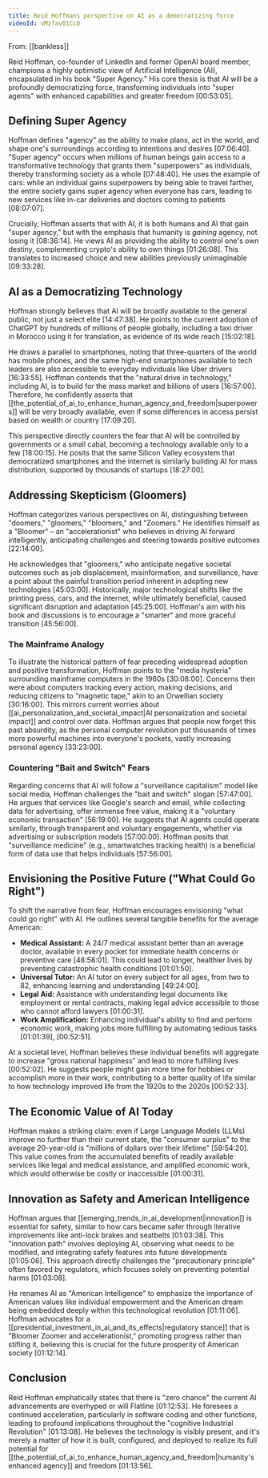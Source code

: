 ```yaml
---
title: Reid Hoffmans perspective on AI as a democratizing force
videoId: vMzfav01Cc0
---
```


From: [[bankless]] <br/> 

Reid Hoffman, co-founder of LinkedIn and former OpenAI board member, champions a highly optimistic view of Artificial Intelligence (AI), encapsulated in his book "Super Agency." His core thesis is that AI will be a profoundly democratizing force, transforming individuals into "super agents" with enhanced capabilities and greater freedom <a class="yt-timestamp" data-t="00:53:05">[00:53:05]</a>.

## Defining Super Agency
Hoffman defines "agency" as the ability to make plans, act in the world, and shape one's surroundings according to intentions and desires <a class="yt-timestamp" data-t="07:06:40">[07:06:40]</a>. "Super agency" occurs when millions of human beings gain access to a transformative technology that grants them "superpowers" as individuals, thereby transforming society as a whole <a class="yt-timestamp" data-t="07:48:40">[07:48:40]</a>. He uses the example of cars: while an individual gains superpowers by being able to travel farther, the entire society gains super agency when everyone has cars, leading to new services like in-car deliveries and doctors coming to patients <a class="yt-timestamp" data-t="08:07:07">[08:07:07]</a>.

Crucially, Hoffman asserts that with AI, it is both humans and AI that gain "super agency," but with the emphasis that humanity is *gaining* agency, not losing it <a class="yt-timestamp" data-t="08:36:14">[08:36:14]</a>. He views AI as providing the ability to control one's own destiny, complementing crypto's ability to own things <a class="yt-timestamp" data-t="01:26:08">[01:26:08]</a>. This translates to increased choice and new abilities previously unimaginable <a class="yt-timestamp" data-t="09:33:28">[09:33:28]</a>.

## AI as a Democratizing Technology
Hoffman strongly believes that AI will be broadly available to the general public, not just a select elite <a class="yt-timestamp" data-t="14:47:38">[14:47:38]</a>. He points to the current adoption of ChatGPT by hundreds of millions of people globally, including a taxi driver in Morocco using it for translation, as evidence of its wide reach <a class="yt-timestamp" data-t="15:02:18">[15:02:18]</a>.

He draws a parallel to smartphones, noting that three-quarters of the world has mobile phones, and the same high-end smartphones available to tech leaders are also accessible to everyday individuals like Uber drivers <a class="yt-timestamp" data-t="16:33:55">[16:33:55]</a>. Hoffman contends that the "natural drive in technology," including AI, is to build for the mass market and billions of users <a class="yt-timestamp" data-t="16:57:00">[16:57:00]</a>. Therefore, he confidently asserts that [[the_potential_of_ai_to_enhance_human_agency_and_freedom|superpowers]] will be very broadly available, even if some differences in access persist based on wealth or country <a class="yt-timestamp" data-t="17:09:20">[17:09:20]</a>.

This perspective directly counters the fear that AI will be controlled by governments or a small cabal, becoming a technology available only to a few <a class="yt-timestamp" data-t="18:00:15">[18:00:15]</a>. He posits that the same Silicon Valley ecosystem that democratized smartphones and the internet is similarly building AI for mass distribution, supported by thousands of startups <a class="yt-timestamp" data-t="18:27:00">[18:27:00]</a>.

## Addressing Skepticism (Gloomers)

Hoffman categorizes various perspectives on AI, distinguishing between "doomers," "gloomers," "bloomers," and "Zoomers." He identifies himself as a "Bloomer" – an "accelerationist" who believes in driving AI forward intelligently, anticipating challenges and steering towards positive outcomes <a class="yt-timestamp" data-t="22:14:00">[22:14:00]</a>.

He acknowledges that "gloomers," who anticipate negative societal outcomes such as job displacement, misinformation, and surveillance, have a point about the painful transition period inherent in adopting new technologies <a class="yt-timestamp" data-t="45:03:00">[45:03:00]</a>. Historically, major technological shifts like the printing press, cars, and the internet, while ultimately beneficial, caused significant disruption and adaptation <a class="yt-timestamp" data-t="45:25:00">[45:25:00]</a>. Hoffman's aim with his book and discussions is to encourage a "smarter" and more graceful transition <a class="yt-timestamp" data-t="45:56:00">[45:56:00]</a>.

### The Mainframe Analogy
To illustrate the historical pattern of fear preceding widespread adoption and positive transformation, Hoffman points to the "media hysteria" surrounding mainframe computers in the 1960s <a class="yt-timestamp" data-t="30:08:00">[30:08:00]</a>. Concerns then were about computers tracking every action, making decisions, and reducing citizens to "magnetic tape," akin to an Orwellian society <a class="yt-timestamp" data-t="30:16:00">[30:16:00]</a>. This mirrors current worries about [[ai_personalization_and_societal_impact|AI personalization and societal impact]] and control over data. Hoffman argues that people now forget this past absurdity, as the personal computer revolution put thousands of times more powerful machines into everyone's pockets, vastly increasing personal agency <a class="yt-timestamp" data-t="33:23:00">[33:23:00]</a>.

### Countering "Bait and Switch" Fears
Regarding concerns that AI will follow a "surveillance capitalism" model like social media, Hoffman challenges the "bait and switch" slogan <a class="yt-timestamp" data-t="57:47:00">[57:47:00]</a>. He argues that services like Google's search and email, while collecting data for advertising, offer immense free value, making it a "voluntary economic transaction" <a class="yt-timestamp" data-t="56:19:00">[56:19:00]</a>. He suggests that AI agents could operate similarly, through transparent and voluntary engagements, whether via advertising or subscription models <a class="yt-timestamp" data-t="57:00:00">[57:00:00]</a>. Hoffman posits that "surveillance medicine" (e.g., smartwatches tracking health) is a beneficial form of data use that helps individuals <a class="yt-timestamp" data-t="57:56:00">[57:56:00]</a>.

## Envisioning the Positive Future ("What Could Go Right")
To shift the narrative from fear, Hoffman encourages envisioning "what could go right" with AI. He outlines several tangible benefits for the average American:
*   **Medical Assistant:** A 24/7 medical assistant better than an average doctor, available in every pocket for immediate health concerns or preventive care <a class="yt-timestamp" data-t="48:58:01">[48:58:01]</a>. This could lead to longer, healthier lives by preventing catastrophic health conditions <a class="yt-timestamp" data-t="01:01:50">[01:01:50]</a>.
*   **Universal Tutor:** An AI tutor on every subject for all ages, from two to 82, enhancing learning and understanding <a class="yt-timestamp" data-t="49:24:00">[49:24:00]</a>.
*   **Legal Aid:** Assistance with understanding legal documents like employment or rental contracts, making legal advice accessible to those who cannot afford lawyers <a class="yt-timestamp" data-t="01:00:31">[01:00:31]</a>.
*   **Work Amplification:** Enhancing individual's ability to find and perform economic work, making jobs more fulfilling by automating tedious tasks <a class="yt-timestamp" data-t="01:01:39">[01:01:39]</a>, <a class="yt-timestamp" data-t="00:52:51">[00:52:51]</a>.

At a societal level, Hoffman believes these individual benefits will aggregate to increase "gross national happiness" and lead to more fulfilling lives <a class="yt-timestamp" data-t="00:52:02">[00:52:02]</a>. He suggests people might gain more time for hobbies or accomplish more in their work, contributing to a better quality of life similar to how technology improved life from the 1920s to the 2020s <a class="yt-timestamp" data-t="00:52:33">[00:52:33]</a>.

## The Economic Value of AI Today
Hoffman makes a striking claim: even if Large Language Models (LLMs) improve no further than their current state, the "consumer surplus" to the average 20-year-old is "millions of dollars over their lifetime" <a class="yt-timestamp" data-t="59:54:20">[59:54:20]</a>. This value comes from the accumulated benefits of readily available services like legal and medical assistance, and amplified economic work, which would otherwise be costly or inaccessible <a class="yt-timestamp" data-t="01:00:31">[01:00:31]</a>.

## Innovation as Safety and American Intelligence
Hoffman argues that [[emerging_trends_in_ai_development|innovation]] is essential for safety, similar to how cars became safer through iterative improvements like anti-lock brakes and seatbelts <a class="yt-timestamp" data-t="01:03:38">[01:03:38]</a>. This "innovation path" involves deploying AI, observing what needs to be modified, and integrating safety features into future developments <a class="yt-timestamp" data-t="01:05:06">[01:05:06]</a>. This approach directly challenges the "precautionary principle" often favored by regulators, which focuses solely on preventing potential harms <a class="yt-timestamp" data-t="01:03:08">[01:03:08]</a>.

He renames AI as "American Intelligence" to emphasize the importance of American values like individual empowerment and the American dream being embedded deeply within this technological revolution <a class="yt-timestamp" data-t="01:11:06">[01:11:06]</a>. Hoffman advocates for a [[presidential_investment_in_ai_and_its_effects|regulatory stance]] that is "Bloomer Zoomer and accelerationist," promoting progress rather than stifling it, believing this is crucial for the future prosperity of American society <a class="yt-timestamp" data-t="01:12:14">[01:12:14]</a>.

## Conclusion
Reid Hoffman emphatically states that there is "zero chance" the current AI advancements are overhyped or will Flatline <a class="yt-timestamp" data-t="01:12:53">[01:12:53]</a>. He foresees a continued acceleration, particularly in software coding and other functions, leading to profound implications throughout the "cognitive Industrial Revolution" <a class="yt-timestamp" data-t="01:13:08">[01:13:08]</a>. He believes the technology is visibly present, and it's merely a matter of how it is built, configured, and deployed to realize its full potential for [[the_potential_of_ai_to_enhance_human_agency_and_freedom|humanity's enhanced agency]] and freedom <a class="yt-timestamp" data-t="01:13:56">[01:13:56]</a>.